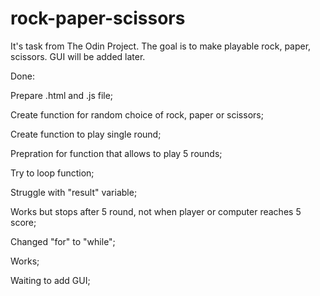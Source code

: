# rock-paper-scissors

It's task from The Odin Project. The goal is to make playable rock, paper, scissors. GUI will be added later.


Done: 

Prepare .html and .js file;

Create function for random choice of rock, paper or scissors;

Create function to play single round;

Prepration for function that allows to play 5 rounds;

Try to loop function;

Struggle with "result" variable;

Works but stops after 5 round, not when player or computer reaches 5 score;

Changed "for" to "while";

Works;

Waiting to add GUI;





